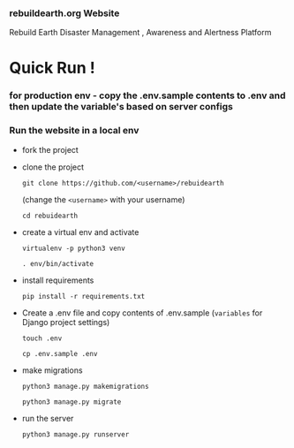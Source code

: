 ### rebuildearth.org Website
Rebuild Earth Disaster Management , Awareness and Alertness Platform

# Quick Run !

### for production env - copy the .env.sample contents to .env and then update the variable's based on server configs

### Run the website in a local env

- fork the project

- clone the project

  `git clone https://github.com/<username>/rebuidearth`

  (change the `<username>` with your username)

  `cd rebuidearth`
- create a virtual env and activate

  `virtualenv -p python3 venv`

  `. env/bin/activate`
- install requirements

  `pip install -r requirements.txt`
- Create a .env file and copy contents of .env.sample
  (`variables` for Django project settings)

  `touch .env`

  `cp .env.sample .env`
- make migrations

  `python3 manage.py makemigrations`

  `python3 manage.py migrate`
- run the server

  `python3 manage.py runserver`
